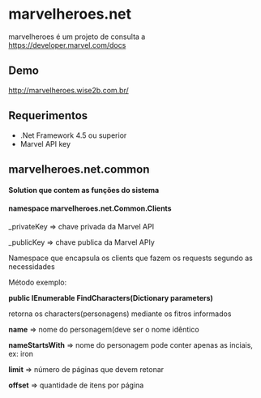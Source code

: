 # marvelheroes.net

marvelheroes é um projeto de consulta a https://developer.marvel.com/docs

<h2>Demo</h2>

http://marvelheroes.wise2b.com.br/

<h2>Requerimentos</h2>

<ul>
<li>.Net Framework 4.5 ou superior</li>
<li>Marvel API key</li>
</ul>

<h2>marvelheroes.net.common</h2>
<h4>Solution que contem as funções do sistema</h4>
<h4>namespace marvelheroes.net.Common.Clients</h4>

<p>_privateKey => chave privada da Marvel API<p>
<p>_publicKey => chave publica da Marvel APIy<p>

<p>Namespace que encapsula os clients que fazem os requests segundo as necessidades</p>
<p>Método exemplo:</p>
<p><b>public IEnumerable<Character> FindCharacters(Dictionary<string, string> parameters)</b></p>
<p>retorna os characters(personagens) mediante os fitros informados</p>
 
<p><b>name</b> => nome do personagem(deve ser o nome idêntico</p>
<p><b>nameStartsWith</b> => nome do personagem pode conter apenas as inciais, ex: iron</p>
<p><b>limit</b> => número de páginas que devem retonar</p>	
<p><b>offset</b> => quantidade de itens por página</p>	


